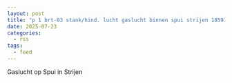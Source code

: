 ```yaml
---
layout: post
title: "p 1 brt-03 stank/hind. lucht gaslucht binnen spui strijen 185931"
date: 2025-07-23
categories: 
  - rss
tags: 
  - feed
---
```


Gaslucht op Spui in Strijen
